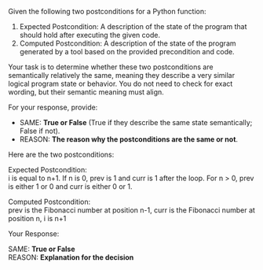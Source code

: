 
Given the following two postconditions for a Python function:

1. Expected Postcondition: A description of the state of the program that should hold after executing the given code.
2. Computed Postcondition: A description of the state of the program generated by a tool based on the provided precondition and code.

Your task is to determine whether these two postconditions are semantically relatively the same, meaning they describe a very similar logical program state or behavior. You do not need to check for exact wording, but their semantic meaning must align.

For your response, provide:

- SAME: **True or False** (True if they describe the same state semantically; False if not).
- REASON: **The reason why the postconditions are the same or not**.

Here are the two postconditions:

Expected Postcondition:  
i is equal to n+1. If n is 0, prev is 1 and curr is 1 after the loop. For n > 0, prev is either 1 or 0 and curr is either 0 or 1.

Computed Postcondition:  
prev is the Fibonacci number at position n-1, curr is the Fibonacci number at position n, i is n+1

Your Response: 

SAME: **True or False**  
REASON: **Explanation for the decision**
